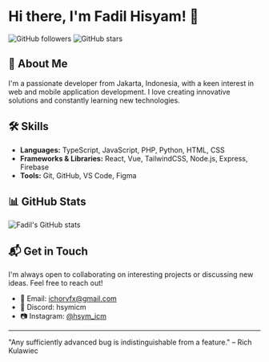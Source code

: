 # Hi there, I'm Fadil Hisyam! 👋

![GitHub followers](https://img.shields.io/github/followers/hsymicm?label=Follow&style=social) 
![GitHub stars](https://img.shields.io/github/stars/hsymicm?affiliations=OWNER%2CCOLLABORATOR&style=social)

## 🌟 About Me

I'm a passionate developer from Jakarta, Indonesia, with a keen interest in web and mobile application development. I love creating innovative solutions and constantly learning new technologies.

## 🛠️ Skills

- **Languages:** TypeScript, JavaScript, PHP, Python, HTML, CSS
- **Frameworks & Libraries:** React, Vue, TailwindCSS, Node.js, Express, Firebase
- **Tools:** Git, GitHub, VS Code, Figma

## 📊 GitHub Stats

![Fadil's GitHub stats](https://github-readme-stats.vercel.app/api?username=hsymicm&show_icons=true&theme=radical)

## 📬 Get in Touch

I'm always open to collaborating on interesting projects or discussing new ideas. Feel free to reach out!

- 📧 Email: [ichorvfx@gmail.com](mailto:ichorvfx@gmail.com)
- 💬 Discord: hsymicm
- 📷 Instagram: [@hsym_icm](https://www.instagram.com/hsym_icm/)
---

"Any sufficiently advanced bug is indistinguishable from a feature." – Rich Kulawiec
